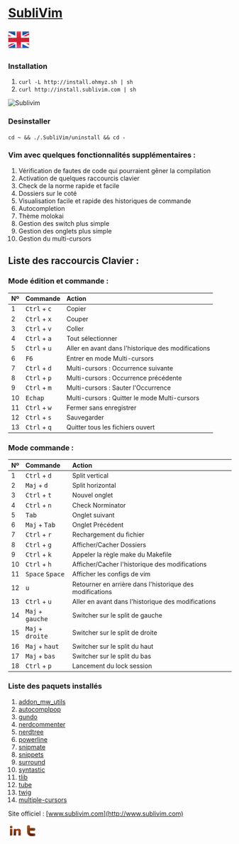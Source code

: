 [SubliVim](http://www.sublivim.com)
========

[![English](Pictures/language/en.png)](README.md)

### Installation ######
1.  `curl -L http://install.ohmyz.sh | sh`
2.	`curl http://install.sublivim.com | sh`

![Sublivim](https://raw.github.com/reversTeam/Sublivim/master/Pictures/vim.jpg)

### Desinstaller ######
`cd ~ && ./.SubliVim/uninstall && cd -`

### Vim avec quelques fonctionnalités supplémentaires : ######
1.	Vérification de fautes de code qui pourraient gêner la compilation
2.	Activation de quelques raccourcis clavier
3.	Check de la norme rapide et facile
4.	Dossiers sur le coté
5.	Visualisation facile et rapide des historiques de commande
6.	Autocompletion
7.	Thème molokai
8.	Gestion des switch plus simple
9.	Gestion des onglets plus simple
10.	Gestion du multi-cursors

Liste des raccourcis Clavier :
------------

### Mode édition et commande : ######
| Nº | Commande                            | Action                                                   |
|:---|:------------------------------------|:---------------------------------------------------------|
| 1  | <kbd>Ctrl</kbd> + <kbd>c</kbd>      | Copier                                                   |
| 2  | <kbd>Ctrl</kbd> + <kbd>x</kbd>      | Couper                                                   |
| 3  | <kbd>Ctrl</kbd> + <kbd>v</kbd>      | Coller                                                   |
| 4  | <kbd>Ctrl</kbd> + <kbd>a</kbd>      | Tout sélectionner                                        |
| 5  | <kbd>Ctrl</kbd> + <kbd>u</kbd>      | Aller en avant dans l'historique des modifications       |
| 6  | <kbd>F6</kbd>                       | Entrer en mode Multi-cursors                             |
| 7  | <kbd>Ctrl</kbd> + <kbd>d</kbd>      | Multi-cursors : Occurrence suivante                      |
| 8  | <kbd>Ctrl</kbd> + <kbd>p</kbd>      | Multi-cursors : Occurrence précédente                    |
| 9  | <kbd>Ctrl</kbd> + <kbd>m</kbd>      | Multi-cursors : Sauter l'Occurrence                      |
| 10 | <kbd>Echap</kbd>                    | Multi-cursors : Quitter le mode Multi-cursors            |
| 11 | <kbd>Ctrl</kbd> + <kbd>w</kbd>      | Fermer sans enregistrer                                  |
| 12 | <kbd>Ctrl</kbd> + <kbd>s</kbd>      | Sauvegarder                                              |
| 13 | <kbd>Ctrl</kbd> + <kbd>q</kbd>      | Quitter tous les fichiers ouvert                         |

### Mode commande : ######
| Nº | Commande                            | Action                                                   |
|:---|:------------------------------------|:---------------------------------------------------------|
| 1  | <kbd>Ctrl</kbd> + <kbd>d</kbd>      | Split vertical                                           |
| 2  | <kbd>Maj</kbd> + <kbd>d</kbd>       | Split horizontal                                         |
| 3  | <kbd>Ctrl</kbd> + <kbd>t</kbd>      | Nouvel onglet                                            |
| 4  | <kbd>Ctrl</kbd> + <kbd>n</kbd>      | Check Norminator                                         |
| 5  | <kbd>Tab</kbd>                      | Onglet suivant                                           |
| 6  | <kbd>Maj</kbd> + <kbd>Tab</kbd>     | Onglet Précédent                                         |
| 7  | <kbd>Ctrl</kbd> + <kbd>r</kbd>      | Rechargement du fichier                                  |
| 8  | <kbd>Ctrl</kbd> + <kbd>g</kbd>      | Afficher/Cacher Dossiers                                 |
| 9  | <kbd>Ctrl</kbd> + <kbd>k</kbd>      | Appeler la règle make du Makefile                        |
| 10 | <kbd>Ctrl</kbd> + <kbd>h</kbd>      | Afficher/Cacher l'historique des modifications           |
| 11 | <kbd>Space</kbd> <kbd>Space</kbd>   | Afficher les configs de vim                              |
| 12 | <kbd>u</kbd>                        | Retourner en arrière dans l'historique des modifications |
| 13 | <kbd>Ctrl</kbd> + <kbd>u</kbd>      | Aller en avant dans l'historique des modifications       |
| 14 | <kbd>Maj</kbd> + <kbd>gauche</kbd>  | Switcher sur le split de gauche                          |
| 15 | <kbd>Maj</kbd> + <kbd>droite</kbd>  | Switcher sur le split de droite                          |
| 16 | <kbd>Maj</kbd> + <kbd>haut</kbd>    | Switcher sur le split du haut                            |
| 17 | <kbd>Maj</kbd> + <kbd>bas</kbd>     | Switcher sur le split du bas                             |
| 18 | <kbd>Ctrl</kbd> + <kbd>p</kbd>      | Lancement du lock session                                |

### Liste des paquets installés ######
1.	[addon_mw_utils](https://github.com/marcweber/vim-addon-mw-utils)
2.	[autocomplpop](https://github.com/othree/vim-autocomplpop)
3.	[gundo](https://github.com/sjl/gundo.vim)
4.	[nerdcommenter](https://github.com/scrooloose/nerdcommenter)
5.	[nerdtree](https://github.com/scrooloose/nerdtree)
6.	[powerline](https://github.com/Lokaltog/powerline)
7.	[snipmate](https://github.com/garbas/vim-snipmate)
8.	[snippets](https://github.com/honza/vim-snippets)
9.	[surround](https://github.com/tpope/vim-surround)
10.	[syntastic](https://github.com/scrooloose/syntastic)
11.	[tlib](https://github.com/tomtom/tlib_vim)
12.	[tube](https://github.com/gcmt/tube.vim)
13.	[twig](https://github.com/lunaru/vim-twig)
14.	[multiple-cursors](https://github.com/terryma/vim-multiple-cursors)

Site officiel : [www.sublivim.com](http://www.sublivim.com)


[![Linkedin](Pictures/share/in.png)](www.linkedin.com/pub/théotime-rivière/68/313/216/) [![Twitter](Pictures/share/t.png)](https://twitter.com/Sublivim)
